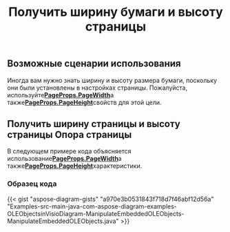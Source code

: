﻿---
title: Получить ширину бумаги и высоту страницы
type: docs
weight: 50
url: /ru/java/get-paper-width-and-height-of-page/
description: В этом разделе объясняется, как получить размер бумаги страницы visio с помощью Aspose.Diagram.
---
## **Возможные сценарии использования**

Иногда вам нужно знать ширину и высоту размера бумаги, поскольку они были установлены в настройках страницы. Пожалуйста, используйте[**PageProps.PageWidth**](https://reference.aspose.com/diagram/java/com.aspose.diagram/pageprops#PageWidth)а также[**PageProps.PageHeight**](https://reference.aspose.com/diagram/java/com.aspose.diagram/pageprops#PageHeight)свойств для этой цели.

## **Получить ширину страницы и высоту страницы Опора страницы**

 В следующем примере кода объясняется использование[**PageProps.PageWidth**](https://reference.aspose.com/diagram/java/com.aspose.diagram/pageprops#PageWidth)а также[**PageProps.PageHeight**](https://reference.aspose.com/diagram/java/com.aspose.diagram/pageprops#PageHeight)характеристики.

### **Образец кода**

{{< gist "aspose-diagram-gists" "a970e3b0531843f718d7f46abf12d56a" "Examples-src-main-java-com-aspose-diagram-examples-OLEObjectsinVisioDiagram-ManipulateEmbeddedOLEObjects-ManipulateEmbeddedOLEObjects.java" >}}
